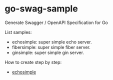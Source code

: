 # go-swag-sample
Generate Swagger / OpenAPI Specification for Go

List samples:
* echosimple: super simple echo server.
* fibersimple: super simple fiber server.
* ginsimple: super simple gin server.

How to create step by step:
* [echosimple](https://medium.com/@rizal.gow/tutorial-generate-swagger-specification-and-swaggerui-for-echo-go-web-framework-3ac33afc77e2)
